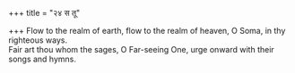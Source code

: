 +++
title = "२४ स तू"

+++
Flow to the realm of earth, flow to the realm of heaven, O Soma, in thy righteous ways.  
     Fair art thou whom the sages, O Far-seeing One, urge onward with their songs and hymns.
